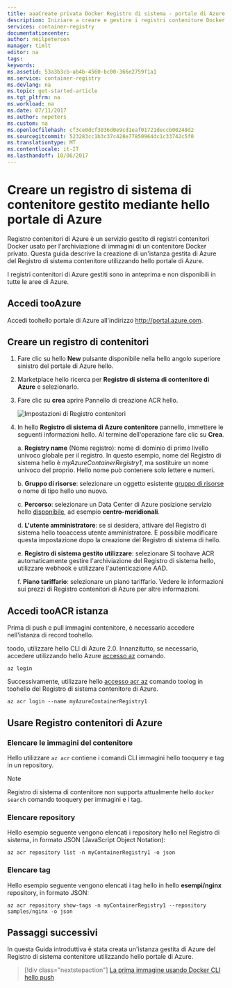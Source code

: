 ```yaml
---
title: aaaCreate privata Docker Registro di sistema - portale di Azure | Documenti Microsoft
description: Iniziare a creare e gestire i registri contenitore Docker privati con hello portale di Azure
services: container-registry
documentationcenter: 
author: neilpeterson
manager: timlt
editor: na
tags: 
keywords: 
ms.assetid: 53a3b3cb-ab4b-4560-bc00-366e2759f1a1
ms.service: container-registry
ms.devlang: na
ms.topic: get-started-article
ms.tgt_pltfrm: na
ms.workload: na
ms.date: 07/11/2017
ms.author: nepeters
ms.custom: na
ms.openlocfilehash: cf3ce0dcf3036d0e9cd1eaf01721deccb00248d2
ms.sourcegitcommit: 523283cc1b3c37c428e77850964dc1c33742c5f0
ms.translationtype: MT
ms.contentlocale: it-IT
ms.lasthandoff: 10/06/2017
---
```

# <a name="create-a-managed-container-registry-using-hello-azure-portal"></a>Creare un registro di sistema di contenitore gestito mediante hello portale di Azure

Registro contenitori di Azure è un servizio gestito di registri contenitori Docker usato per l'archiviazione di immagini di un contenitore Docker privato. Questa guida descrive la creazione di un'istanza gestita di Azure del Registro di sistema contenitore utilizzando hello portale di Azure.

I registri contenitori di Azure gestiti sono in anteprima e non disponibili in tutte le aree di Azure.

## <a name="log-in-tooazure"></a>Accedi tooAzure

Accedi toohello portale di Azure all'indirizzo http://portal.azure.com.

## <a name="create-a-container-registry"></a>Creare un registro di contenitori

1. Fare clic su hello **New** pulsante disponibile nella hello angolo superiore sinistro del portale di Azure hello.

2. Marketplace hello ricerca per **Registro di sistema di contenitore di Azure** e selezionarlo.

3. Fare clic su **crea** aprire Pannello di creazione ACR hello.

    ![Impostazioni di Registro contenitori](./media/container-registry-get-started-portal/managed-container-registry-settings.png)

4. In hello **Registro di sistema di Azure contenitore** pannello, immettere le seguenti informazioni hello. Al termine dell'operazione fare clic su **Crea**.

    a. **Registry name** (Nome registro): nome di dominio di primo livello univoco globale per il registro. In questo esempio, nome del Registro di sistema hello è *myAzureContainerRegistry1*, ma sostituire un nome univoco del proprio. Hello nome può contenere solo lettere e numeri.

    b. **Gruppo di risorse**: selezionare un oggetto esistente [gruppo di risorse](../azure-resource-manager/resource-group-overview.md#resource-groups) o nome di tipo hello uno nuovo.

    c. **Percorso**: selezionare un Data Center di Azure posizione servizio hello [disponibile](https://azure.microsoft.com/regions/services/), ad esempio **centro-meridionali**.

    d. **L'utente amministratore**: se si desidera, attivare del Registro di sistema hello tooaccess utente amministratore. È possibile modificare questa impostazione dopo la creazione del Registro di sistema di hello.

    e. **Registro di sistema gestito utilizzare**: selezionare Sì toohave ACR automaticamente gestire l'archiviazione del Registro di sistema hello, utilizzare webhook e utilizzare l'autenticazione AAD.

    f. **Piano tariffario**: selezionare un piano tariffario. Vedere le informazioni sui prezzi di Registro contenitori di Azure per altre informazioni.

## <a name="log-in-tooacr-instance"></a>Accedi tooACR istanza

Prima di push e pull immagini contenitore, è necessario accedere nell'istanza di record toohello. 

toodo, utilizzare hello CLI di Azure 2.0. Innanzitutto, se necessario, accedere utilizzando hello Azure [accesso az](/cli/azure/#login) comando. 

```azurecli
az login
```

Successivamente, utilizzare hello [accesso acr az](/cli/azure/acr#login) comando toolog in toohello del Registro di sistema contenitore di Azure.

```azurecli-interactive
az acr login --name myAzureContainerRegistry1
```

## <a name="use-azure-container-registry"></a>Usare Registro contenitori di Azure

### <a name="list-container-images"></a>Elencare le immagini del contenitore

Hello utilizzare `az acr` contiene i comandi CLI immagini hello tooquery e tag in un repository.

> [!NOTE]
> Registro di sistema di contenitore non supporta attualmente hello `docker search` comando tooquery per immagini e i tag.

### <a name="list-repositories"></a>Elencare repository

Hello esempio seguente vengono elencati i repository hello nel Registro di sistema, in formato JSON (JavaScript Object Notation):

```azurecli
az acr repository list -n myContainerRegistry1 -o json
```

### <a name="list-tags"></a>Elencare tag

Hello esempio seguente vengono elencati i tag hello in hello **esempi/nginx** repository, in formato JSON:

```azurecli
az acr repository show-tags -n myContainerRegistry1 --repository samples/nginx -o json
```

## <a name="next-steps"></a>Passaggi successivi

In questa Guida introduttiva è stata creata un'istanza gestita di Azure del Registro di sistema contenitore utilizzando hello portale di Azure.

> [!div class="nextstepaction"]
> [La prima immagine usando Docker CLI hello push](container-registry-get-started-docker-cli.md)

